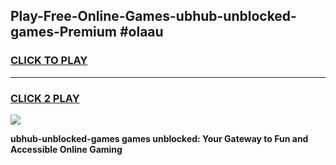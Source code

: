 
## Play-Free-Online-Games-ubhub-unblocked-games-Premium #olaau
<h3>
<a href="https://premium.freeplayer.one?title=ubhub-unblocked-games&ref=8M">CLICK TO PLAY</a></h3>
<hr>

<h3>
<a href="https://premium.freeplayer.one?title=ubhub-unblocked-games&ref=8M">CLICK 2 PLAY</a>
  
</h3>

<a href="https://premium.freeplayer.one?title=ubhub-unblocked-games&ref=8M"><img src="https://clearcache.store/games.png"></a>


**ubhub-unblocked-games games unblocked: Your Gateway to Fun and Accessible Online Gaming**
